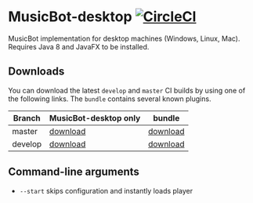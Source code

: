 # MusicBot-desktop [![CircleCI](https://circleci.com/gh/BjoernPetersen/MusicBot-desktop/tree/develop.svg?style=svg)](https://circleci.com/gh/BjoernPetersen/MusicBot-desktop/tree/develop)

MusicBot implementation for desktop machines (Windows, Linux, Mac).
Requires Java 8 and JavaFX to be installed.

## Downloads

You can download the latest `develop` and `master` CI builds by using one of the following links.
The `bundle` contains several known plugins.

Branch | MusicBot-desktop only | bundle
------ | --------------------- | ------
master | [download](https://felixgail.github.io/CircleCIArtifactProvider/index.html?vcs-type=github&user=BjoernPetersen&project=MusicBot-desktop&build=latest&branch=master&filter=successful&path=dist/musicbot-desktop.zip&token=0efcaa535b29bafaf9c9ca5f09ca4e1cd4b6f65f) | [download](https://felixgail.github.io/CircleCIArtifactProvider/index.html?vcs-type=github&user=BjoernPetersen&project=MusicBot-desktop&build=latest&branch=master&filter=successful&path=bundle/musicbot-desktop-bundle.zip&token=0efcaa535b29bafaf9c9ca5f09ca4e1cd4b6f65f)
develop| [download](https://felixgail.github.io/CircleCIArtifactProvider/index.html?vcs-type=github&user=BjoernPetersen&project=MusicBot-desktop&build=latest&branch=develop&filter=successful&path=dist/musicbot-desktop.zip&token=0efcaa535b29bafaf9c9ca5f09ca4e1cd4b6f65f) | [download](https://felixgail.github.io/CircleCIArtifactProvider/index.html?vcs-type=github&user=BjoernPetersen&project=MusicBot-desktop&build=latest&branch=develop&filter=successful&path=bundle/musicbot-desktop-bundle.zip&token=0efcaa535b29bafaf9c9ca5f09ca4e1cd4b6f65f)

## Command-line arguments

- `--start` skips configuration and instantly loads player
